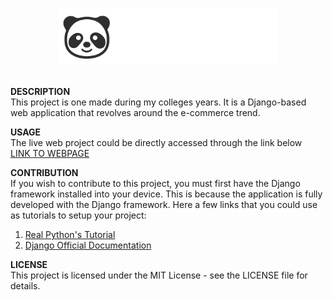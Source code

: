 # <p align="center"><img src="assets/logo/icon_horizontal.png" style="width: 350px" alt="Pan Pan Little Shop"></p>

**DESCRIPTION**<br>
This project is one made during my colleges years. It is a Django-based web application that revolves around the e-commerce trend.


**USAGE**<br>
The live web project could be directly accessed through the link below<br>
[LINK TO WEBPAGE](http://alexander-william-panpanlittleshop.pbp.cs.ui.ac.id/)


**CONTRIBUTION**<br>
If you wish to contribute to this project, you must first have the Django framework installed into your device. This is because 
the application is fully developed with the Django framework.
Here a few links that you could use as tutorials to setup your project:
1. [Real Python's Tutorial](https://realpython.com/django-setup/)
2. [Django Official Documentation](https://docs.djangoproject.com/en/5.0/intro/tutorial01/)

**LICENSE**<br>
This project is licensed under the MIT License - see the LICENSE file for details.
